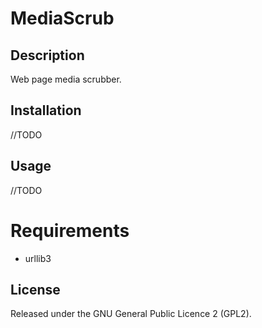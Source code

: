 # MediaScrub

## Description

Web page media scrubber.

## Installation

//TODO

## Usage

//TODO

# Requirements

* urllib3

## License

Released under the GNU General Public Licence 2 (GPL2).
